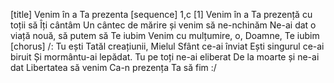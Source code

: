 [title] Venim în a Ta prezenta
[sequence] 1,c
[1]
Venim în a Ta prezență cu toții să Îți cântâm
Un cântec de mărire și venim să ne-nchinăm
Ne-ai dat o viață nouă, să putem să Te iubim
Venim cu mulțumire, o, Doamne, Te iubim
[chorus]
/: Tu ești Tatăl creațiunii,
Mielul Sfânt ce-ai înviat
Ești singurul ce-ai biruit
Și mormântu-ai lepădat.
Tu pe toți ne-ai eliberat
De la moarte și ne-ai dat
Libertatea să venim
Ca-n prezența Ta să fim :/

